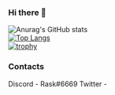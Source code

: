 ### Hi there 👋

![Anurag's GitHub stats](https://github-readme-stats.vercel.app/api?username=Raskc&show_icons=true&theme=radical)                                                                
[![Top Langs](https://github-readme-stats.vercel.app/api/top-langs/?username=Raskc&theme=radical)](https://github.com/anuraghazra/github-readme-stats)                             
[![trophy](https://github-profile-trophy.vercel.app/?username=Raskc&theme=radical&title=Commits)](https://github.com/ryo-ma/github-profile-trophy)                                 

### Contacts
Discord - Rask#6669
Twitter - 
